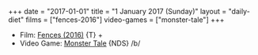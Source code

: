 +++
date = "2017-01-01"
title = "1 January 2017 (Sunday)"
layout = "daily-diet"
films = ["fences-2016"]
video-games = ["monster-tale"]
+++

<ul>
<li class="entry films">Film: <a href="/films/fences-2016">Fences (2016)</a> {T} +</li>
<li class="entry video-games">Video Game: <a href="/video-games/monster-tale">Monster Tale</a> {NDS} /b/</li>
</ul>